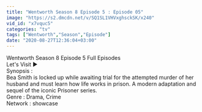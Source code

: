 ```yaml
---
title: "Wentworth Season 8 Episode 5 : Episode 05"
image: "https://s2.dmcdn.net/v/SQ1SL1VHVxghsckSK/x240"
vid_id: "x7vquc5"
categories: "tv"
tags: ["Wentworth","Season","Episode"]
date: "2020-08-27T12:36:04+03:00"
---
```

Wentworth Season 8 Episode 5 Full Episodes  <br>Let's Visit ►   <br>Synopsis :  <br>Bea Smith is locked up while awaiting trial for the attempted murder of her husband and must learn how life works in prison. A modern adaptation and sequel of the iconic Prisoner series.  <br>Genre : Drama, Crime  <br>Network : showcase
